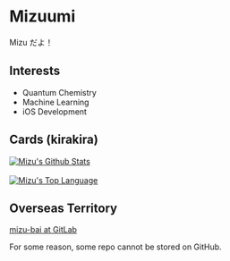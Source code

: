 # Mizuumi

Mizu だよ！

## Interests

- Quantum Chemistry
- Machine Learning
- iOS Development

## Cards (kirakira)

<a href="#stats" align="center">
    <img align="center" alt="Mizu's Github Stats" src="https://github-readme-stats.vercel.app/api?username=mizu-bai&count_private=true&show_icons=true&include_all_commits=true&show_owner=true" />
</a>
<br />

<br />
<a href="#languages" align="center">
    <img align="center" alt="Mizu's Top Language" src='https://github-readme-stats.vercel.app/api/top-langs/?username=mizu-bai&layout=compact' />
</a>
<br />

## Overseas Territory

[mizu-bai at GitLab](https://gitlab.com/mizu-bai)

For some reason, some repo cannot be stored on GitHub.
